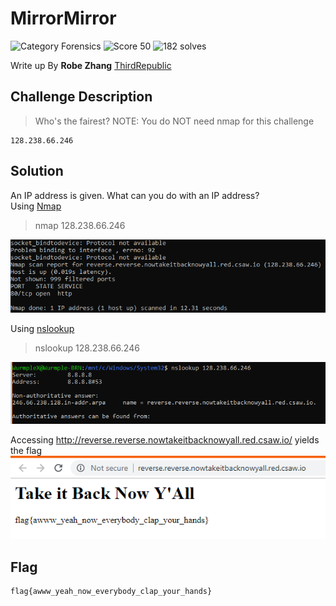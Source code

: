 # MirrorMirror
![Category Forensics](https://img.shields.io/badge/category-forensics-%23968af0.svg?longCache=true&style=popout)
![Score 50](https://img.shields.io/badge/score-50-brightgreen.svg?longCache=true&style=popout)
![182 solves](https://img.shields.io/badge/solves-182-%2317a2b8.svg?longCache=true&style=popout)

Write up By
**Robe Zhang** [ThirdRepublic](https://github.com/ThirdRepublic)

## Challenge Description
> Who's the fairest?
NOTE: You do NOT need nmap for this challenge
```
128.238.66.246
```

## Solution
An IP address is given.  What can you do with an IP address? <br />
Using [Nmap](https://nmap.org/)
> nmap 128.238.66.246

![screenshot](nmap.PNG) <br />

Using [nslookup](https://en.wikipedia.org/wiki/Nslookup) 
> nslookup 128.238.66.246

![screenshot](nslookup.PNG) <br />

Accessing http://reverse.reverse.nowtakeitbacknowyall.red.csaw.io/ yields the flag <br />
![screenshot](solution.PNG) <br />

## Flag
```
flag{awww_yeah_now_everybody_clap_your_hands}
```
